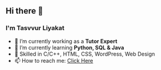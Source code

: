 ## Hi there 👋
### I'm Tasvvur Liyakat
- 🔭 I’m currently working as a <b>Tutor Expert</b>
- 🌱 I’m currently learning <b>Python, SQL & Java</b>
- 👀 Skilled in C/C++, HTML, CSS, WordPress, Web Design
- 📫 How to reach me: <a href="https://www.linkedin.com/in/tasvvur-liyakat-b1b325251/" target="_blank">Click Here</a>
